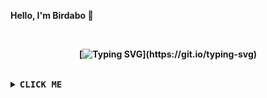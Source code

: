   <!-- Profile -->
<b> Hello, I'm Birdabo 👋 <b>
<p align="left"></p>  
<br>

 <div align="center">
   
[![Typing SVG](https://readme-typing-svg.demolab.com?font=Fira+Code&size=16&duration=2000&pause=750&color=CBA6F7&center=true&vCenter=true&width=435&lines=I'm+always+sleepy;Codes+are+cool,+i+guess.)](https://git.io/typing-svg)

 </div>
<p align="right"></p>                                                                     
<br>
  
<!-- Github Stats -->
<details>
<summary><samp><b>CLICK ME</b></samp></summary>
<h2></h2>

<b> My horrible github stats </b>

<div align="center" style="margin-top: 80px;">
  <table>
    <tr>
      <td><a href="#--------"><img height="137px" align="center" alt="GitHub Stats" src="https://github-readme-stats.vercel.app/api?username=Birdabo404&show_icons=true&hide_border=true&theme=nord"/></a></td>
      <td><a href="#--------"><img height="137px" align="center" alt="Top Language" src="https://github-readme-stats.vercel.app/api/top-langs/?username=Birdabo404&layout=compact&line_height=21&hide_border=true&theme=nord"/></a></td>
    </tr>
  </table>
</div>
</details>
